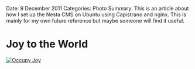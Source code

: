 Date: 9 December 2011
Categories: Photo
Summary: This is an article about how I set up the Nesta CMS on Ubuntu using Capistrano and nginx. This is mainly for my own future reference but maybe someone will find it useful.


# Joy to the World

[<img src="/attachments/occupy_joy.jpg" alt="Occupy Joy"/>](http://news.ycombinator.com)

